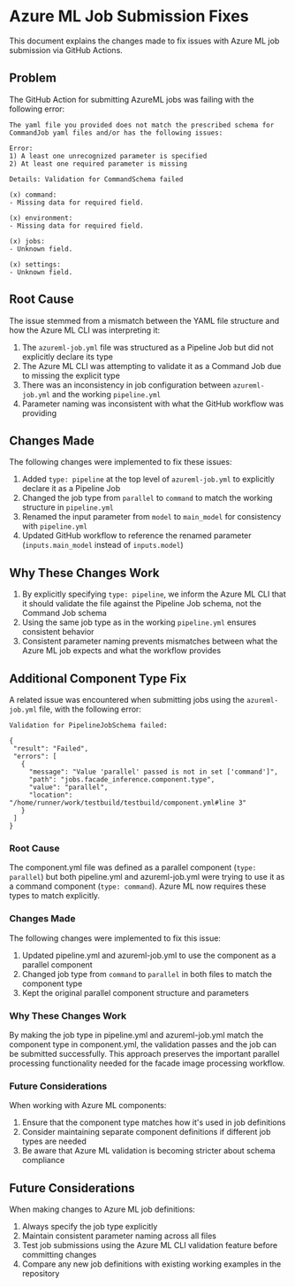 # Azure ML Job Submission Fixes

This document explains the changes made to fix issues with Azure ML job submission via GitHub Actions.

## Problem

The GitHub Action for submitting AzureML jobs was failing with the following error:

```
The yaml file you provided does not match the prescribed schema for CommandJob yaml files and/or has the following issues:

Error: 
1) A least one unrecognized parameter is specified
2) At least one required parameter is missing

Details: Validation for CommandSchema failed

(x) command:
- Missing data for required field.

(x) environment:
- Missing data for required field.

(x) jobs:
- Unknown field.

(x) settings:
- Unknown field.
```

## Root Cause

The issue stemmed from a mismatch between the YAML file structure and how the Azure ML CLI was interpreting it:

1. The `azureml-job.yml` file was structured as a Pipeline Job but did not explicitly declare its type
2. The Azure ML CLI was attempting to validate it as a Command Job due to missing the explicit type
3. There was an inconsistency in job configuration between `azureml-job.yml` and the working `pipeline.yml`
4. Parameter naming was inconsistent with what the GitHub workflow was providing

## Changes Made

The following changes were implemented to fix these issues:

1. Added `type: pipeline` at the top level of `azureml-job.yml` to explicitly declare it as a Pipeline Job
2. Changed the job type from `parallel` to `command` to match the working structure in `pipeline.yml`
3. Renamed the input parameter from `model` to `main_model` for consistency with `pipeline.yml`
4. Updated GitHub workflow to reference the renamed parameter (`inputs.main_model` instead of `inputs.model`)

## Why These Changes Work

1. By explicitly specifying `type: pipeline`, we inform the Azure ML CLI that it should validate the file against the Pipeline Job schema, not the Command Job schema
2. Using the same job type as in the working `pipeline.yml` ensures consistent behavior
3. Consistent parameter naming prevents mismatches between what the Azure ML job expects and what the workflow provides

## Additional Component Type Fix

A related issue was encountered when submitting jobs using the `azureml-job.yml` file, with the following error:

```
Validation for PipelineJobSchema failed:

{
 "result": "Failed",
 "errors": [
   {
     "message": "Value 'parallel' passed is not in set ['command']",
     "path": "jobs.facade_inference.component.type",
     "value": "parallel",
     "location": "/home/runner/work/testbuild/testbuild/component.yml#line 3"
   }
 ]
} 
```

### Root Cause

The component.yml file was defined as a parallel component (`type: parallel`) but both pipeline.yml and azureml-job.yml were trying to use it as a command component (`type: command`). Azure ML now requires these types to match explicitly.

### Changes Made

The following changes were implemented to fix this issue:

1. Updated pipeline.yml and azureml-job.yml to use the component as a parallel component
2. Changed job type from `command` to `parallel` in both files to match the component type
3. Kept the original parallel component structure and parameters

### Why These Changes Work

By making the job type in pipeline.yml and azureml-job.yml match the component type in component.yml, the validation passes and the job can be submitted successfully. This approach preserves the important parallel processing functionality needed for the facade image processing workflow.

### Future Considerations

When working with Azure ML components:

1. Ensure that the component type matches how it's used in job definitions
2. Consider maintaining separate component definitions if different job types are needed
3. Be aware that Azure ML validation is becoming stricter about schema compliance

## Future Considerations

When making changes to Azure ML job definitions:

1. Always specify the job type explicitly
2. Maintain consistent parameter naming across all files
3. Test job submissions using the Azure ML CLI validation feature before committing changes
4. Compare any new job definitions with existing working examples in the repository